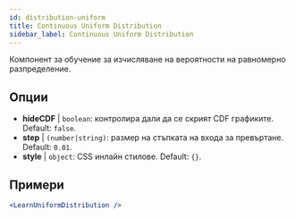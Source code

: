 ```yaml
---
id: distribution-uniform
title: Continuous Uniform Distribution
sidebar_label: Continuous Uniform Distribution
---
```


Компонент за обучение за изчисляване на вероятности на равномерно разпределение.

## Опции

* __hideCDF__ | `boolean`: контролира дали да се скрият CDF графиките. Default: `false`.
* __step__ | `(number|string)`: размер на стъпката на входа за превъртане. Default: `0.01`.
* __style__ | `object`: CSS инлайн стилове. Default: `{}`.


## Примери

```jsx live
<LearnUniformDistribution />
```

